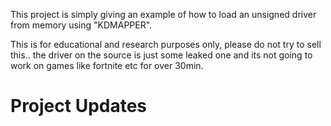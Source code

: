 This project is simply giving an example of how to load an unsigned driver from memory using "KDMAPPER".

This is for educational and research purposes only, please do not try to sell this.. the driver on the source is just 
some leaked one and its not going to work on games like fortnite etc for over 30min.

# Project Updates
  
